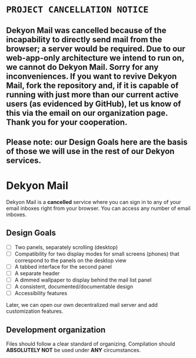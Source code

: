 # `PROJECT CANCELLATION NOTICE`
## Dekyon Mail was cancelled because of the incapability to directly send mail from the browser; a server would be required. Due to our web-app-only architecture we intend to run on, we cannot do Dekyon Mail. Sorry for any inconveniences. If you want to revive Dekyon Mail, fork the repository and, if it is capable of running with just more than our current active users (as evidenced by GitHub), let us know of this via the email on our organization page. Thank you for your cooperation.
## Please note: our Design Goals here are the basis of those we will use in the rest of our Dekyon services. 

# Dekyon Mail
Dekyon Mail is a **cancelled** service where you can sign in to any of your email inboxes right from your browser. You can access any number of email inboxes.

<!-- Not a feature: we will host on GitHub, but if it comes to it, IPFS can and will be used. -- We will host the product's assets on IPFS. Visitors to Dekyon Mail will help uphold its resources by pinning them via JavaScript. -->

## Design Goals
* [ ] Two panels, separately scrolling (desktop)
* [ ] Compatibility for two display modes for small screens (phones) that correspond to the panels on the desktop view
* [ ] A tabbed interface for the second panel
* [ ] A separate header
* [ ] A dimmed wallpaper to display behind the mail list panel
* [ ] A consistent, documented/documentable design
* [ ] Accessibility features

Later, we can open our own decentralized mail server and add customization features.

## Development organization
Files should follow a clear standard of organizing. Compilation should **ABSOLUTELY NOT** be used under **ANY** circumstances.
